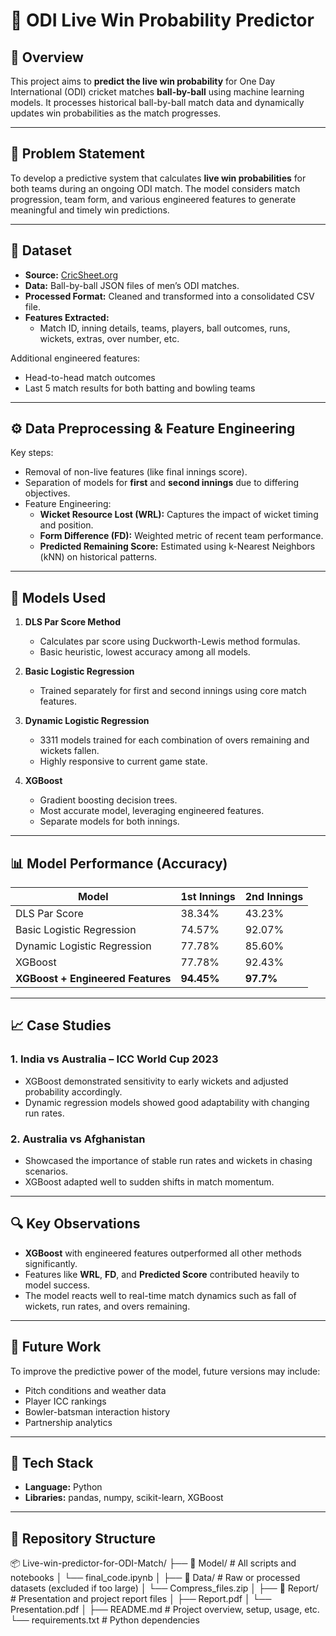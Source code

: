 # 🏏 ODI Live Win Probability Predictor

## 📌 Overview

This project aims to **predict the live win probability** for One Day International (ODI) cricket matches **ball-by-ball** using machine learning models. It processes historical ball-by-ball match data and dynamically updates win probabilities as the match progresses.

---

## 🧠 Problem Statement

To develop a predictive system that calculates **live win probabilities** for both teams during an ongoing ODI match. The model considers match progression, team form, and various engineered features to generate meaningful and timely win predictions.

---

## 📂 Dataset

- **Source:** [CricSheet.org](https://cricsheet.org)
- **Data:** Ball-by-ball JSON files of men’s ODI matches.
- **Processed Format:** Cleaned and transformed into a consolidated CSV file.
- **Features Extracted:**
  - Match ID, inning details, teams, players, ball outcomes, runs, wickets, extras, over number, etc.

Additional engineered features:
- Head-to-head match outcomes
- Last 5 match results for both batting and bowling teams

---

## ⚙️ Data Preprocessing & Feature Engineering

Key steps:
- Removal of non-live features (like final innings score).
- Separation of models for **first** and **second innings** due to differing objectives.
- Feature Engineering:
  - **Wicket Resource Lost (WRL):** Captures the impact of wicket timing and position.
  - **Form Difference (FD):** Weighted metric of recent team performance.
  - **Predicted Remaining Score:** Estimated using k-Nearest Neighbors (kNN) on historical patterns.

---

## 🧪 Models Used

1. **DLS Par Score Method**
   - Calculates par score using Duckworth-Lewis method formulas.
   - Basic heuristic, lowest accuracy among all models.

2. **Basic Logistic Regression**
   - Trained separately for first and second innings using core match features.

3. **Dynamic Logistic Regression**
   - 3311 models trained for each combination of overs remaining and wickets fallen.
   - Highly responsive to current game state.

4. **XGBoost**
   - Gradient boosting decision trees.
   - Most accurate model, leveraging engineered features.
   - Separate models for both innings.

---

## 📊 Model Performance (Accuracy)

| Model                    | 1st Innings | 2nd Innings |
|--------------------------|-------------|--------------|
| DLS Par Score            | 38.34%      | 43.23%       |
| Basic Logistic Regression| 74.57%      | 92.07%       |
| Dynamic Logistic Regression | 77.78%   | 85.60%       |
| XGBoost                  | 77.78%      | 92.43%       |
| **XGBoost + Engineered Features** | **94.45%** | **97.7%** |

---

## 📈 Case Studies

### 1. India vs Australia – ICC World Cup 2023
- XGBoost demonstrated sensitivity to early wickets and adjusted probability accordingly.
- Dynamic regression models showed good adaptability with changing run rates.

### 2. Australia vs Afghanistan
- Showcased the importance of stable run rates and wickets in chasing scenarios.
- XGBoost adapted well to sudden shifts in match momentum.

---

## 🔍 Key Observations

- **XGBoost** with engineered features outperformed all other methods significantly.
- Features like **WRL**, **FD**, and **Predicted Score** contributed heavily to model success.
- The model reacts well to real-time match dynamics such as fall of wickets, run rates, and overs remaining.

---

## 🚀 Future Work

To improve the predictive power of the model, future versions may include:
- Pitch conditions and weather data
- Player ICC rankings
- Bowler-batsman interaction history
- Partnership analytics

---

## 🧩 Tech Stack

- **Language:** Python
- **Libraries:** pandas, numpy, scikit-learn, XGBoost

---

## 📁 Repository Structure
📦 Live-win-predictor-for-ODI-Match/
├── 📁 Model/                 # All scripts and notebooks
│   └── final_code.ipynb
│
├── 📁 Data/                 # Raw or processed datasets (excluded if too large)
│   └── Compress_files.zip
│
├── 📁 Report/               # Presentation and project report files
│   ├── Report.pdf
│   └── Presentation.pdf
│
├── README.md               # Project overview, setup, usage, etc.
└── requirements.txt        # Python dependencies

